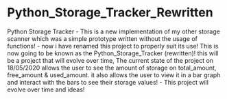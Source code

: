 # Python_Storage_Tracker_Rewritten
Python Storage Tracker - This is a new implementation of my other storage scanner which was a simple prototype written without the usage of functions! - now i have renamed this project to properly suit its use! This is now going to be known as the Python_Storage_Tracker (rewritten)! this will be a project that will evolve over time, The current state of the project on 18/05/2020 allows the user to see the amount of storage on total_amount, free_amount & used_amount. it also allows the user to view it in a bar graph and interact with the bars to see their storage values! - This project will evolve over time and ideas!
